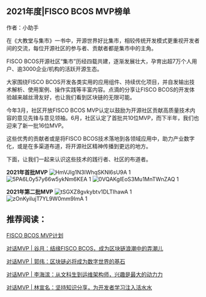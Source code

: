 ## 2021年度|FISCO BCOS MVP榜单

作者：小助手

在《大教堂与集市》一书中，开源世界好比集市，相较传统开发模式更重视开发者间的交流，每位开源社区的参与者、贡献者都是集市中的主角。

FISCO BCOS开源社区“集市”历经四载共建，逐渐发展壮大，孕育出超7万个人用户、逾3000企业/机构的活跃开源生态。

大家围绕FISCO BCOS开发各类实用的应用组件、持续优化项目，并自发输出技术解析、使用案例、操作实践等丰富内容。点滴的分享让FISCO BCOS的开发体验越来越丝滑友好，也让我们看到区块链的无限可能。

今年3月，社区开放FISCO BCOS MVP认定以鼓励为开源社区贡献高质量技术内容的意见先锋与意见领袖。6月，社区认定了首批共10位MVP，而下半年，我们也迎来了新一批16位MVP。

这些优秀的贡献者或是将FISCO BCOS技术落地到各领域应用中，助力产业数字化，或是在多渠道布道，将开源社区精神传播到更远的地方。

下面，让我们一起来认识这些技术的践行者、社区的布道者。

**2021年首批MVP**
![HmVJIg1N3IWhqSKNl6sU9A 1](https://user-images.githubusercontent.com/93572056/154943706-ea874249-63ff-496e-a937-d6494b08a89f.png)
![5PA6L0y57y66w5ykNm6KEA 1](https://user-images.githubusercontent.com/93572056/154943834-eb21629b-bd39-4d5c-bac1-d251529e09d5.png)
![0VQAKgIEoS3Mu1MnTWnZAQ 1](https://user-images.githubusercontent.com/93572056/154943855-66d90863-7305-408a-8271-de4667ef268e.png)




**2021年第二批MVP**
![tSGXZ8gvkybtv1DLTIhawA 1](https://user-images.githubusercontent.com/93572056/154944202-7a7325b2-a584-4f5e-aa9c-bf103f3a4d93.png)
![zOnKyilujT7YL9W0mm9ImA 1](https://user-images.githubusercontent.com/93572056/154944228-af5167d5-68e4-4167-a0fc-e5ee5d65454e.png)


## 推荐阅读：
[FISCO BCOS MVP计划](https://mp.weixin.qq.com/s/cqwrzBnQaSd9-jVMrE6_WQ)

[对话MVP | 谷月：结缘FISCO BCOS，成为区块链浪潮中的弄潮儿](https://mp.weixin.qq.com/s/4pufWZVsW7-fdAMsYggDyg)

[对话MVP | 郭伟：区块链必将成为数字世界的基石](https://mp.weixin.qq.com/s/ENIviP4dmqXgwlO2LdVLmg)

[对话MVP | 李海滨：从文科生到运维架构师，兴趣是最大的动力力](https://mp.weixin.qq.com/s/WbEPg4jlQNUNIlCGrh6n4g)

[对话MVP | 林宣名：坚持知识分享，为开发者学习注入活水水](https://mp.weixin.qq.com/s/1r_LdJGobk1xUoYk3LknZA)
